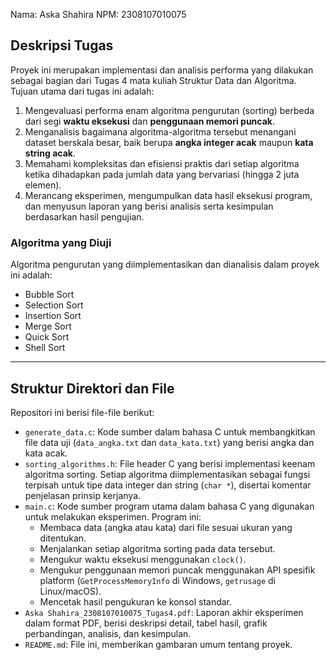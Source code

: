 Nama: Aska Shahira
NPM: 2308107010075

## Deskripsi Tugas

Proyek ini merupakan implementasi dan analisis performa yang dilakukan sebagai bagian dari Tugas 4 mata kuliah Struktur Data dan Algoritma. Tujuan utama dari tugas ini adalah:

1.  Mengevaluasi performa enam algoritma pengurutan (sorting) berbeda dari segi **waktu eksekusi** dan **penggunaan memori puncak**.
2.  Menganalisis bagaimana algoritma-algoritma tersebut menangani dataset berskala besar, baik berupa **angka integer acak** maupun **kata string acak**.
3.  Memahami kompleksitas dan efisiensi praktis dari setiap algoritma ketika dihadapkan pada jumlah data yang bervariasi (hingga 2 juta elemen).
4.  Merancang eksperimen, mengumpulkan data hasil eksekusi program, dan menyusun laporan yang berisi analisis serta kesimpulan berdasarkan hasil pengujian.

### Algoritma yang Diuji

Algoritma pengurutan yang diimplementasikan dan dianalisis dalam proyek ini adalah:

*   Bubble Sort
*   Selection Sort
*   Insertion Sort
*   Merge Sort
*   Quick Sort
*   Shell Sort

---

## Struktur Direktori dan File

Repositori ini berisi file-file berikut:

*   `generate_data.c`: Kode sumber dalam bahasa C untuk membangkitkan file data uji (`data_angka.txt` dan `data_kata.txt`) yang berisi angka dan kata acak.
*   `sorting_algorithms.h`: File header C yang berisi implementasi keenam algoritma sorting. Setiap algoritma diimplementasikan sebagai fungsi terpisah untuk tipe data integer dan string (`char *`), disertai komentar penjelasan prinsip kerjanya.
*   `main.c`: Kode sumber program utama dalam bahasa C yang digunakan untuk melakukan eksperimen. Program ini:
    *   Membaca data (angka atau kata) dari file sesuai ukuran yang ditentukan.
    *   Menjalankan setiap algoritma sorting pada data tersebut.
    *   Mengukur waktu eksekusi menggunakan `clock()`.
    *   Mengukur penggunaan memori puncak menggunakan API spesifik platform (`GetProcessMemoryInfo` di Windows, `getrusage` di Linux/macOS).
    *   Mencetak hasil pengukuran ke konsol standar.
*   `Aska Shahira_2308107010075_Tugas4.pdf`: Laporan akhir eksperimen dalam format PDF, berisi deskripsi detail, tabel hasil, grafik perbandingan, analisis, dan kesimpulan. 
*   `README.md`: File ini, memberikan gambaran umum tentang proyek.
